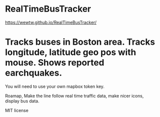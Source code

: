 # RealTimeBusTracker
https://wewtw.github.io/RealTimeBusTracker/

<h1>Tracks buses in Boston area. Tracks longitude, latitude geo pos with mouse. Shows reported earchquakes.</h1>
<p>You will need to use your own mapbox token key.</p>
<p>Roamap, Make the line follow real time traffic data, make nicer icons, display bus data.</p>
<p>MIT license</p>


